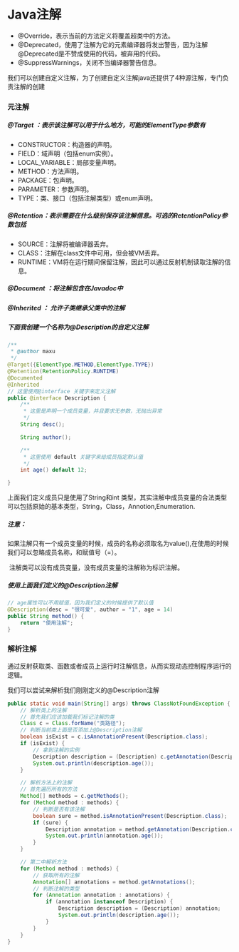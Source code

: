 # Java注解

-   @Override，表示当前的方法定义将覆盖超类中的方法。
-  @Deprecated，使用了注解为它的元素编译器将发出警告，因为注解@Deprecated是不赞成使用的代码，被弃用的代码。
-    @SuppressWarnings，关闭不当编译器警告信息。



我们可以创建自定义注解，为了创建自定义注解java还提供了4种源注解，专门负责注解的创建

### 元注解

##### @Target ：表示该注解可以用于什么地方，可能的ElementType参数有

- CONSTRUCTOR：构造器的声明。
- FIELD：域声明（包括enum实例）。
- LOCAL_VARIABLE：局部变量声明。
- METHOD：方法声明。
- PACKAGE：包声明。
- PARAMETER：参数声明。
- TYPE：类、接口（包括注解类型）或enum声明。

##### @Retention：表示需要在什么级别保存该注解信息。可选的RetentionPolicy参数包括

- SOURCE：注解将被编译器丢弃。
- CLASS：注解在class文件中可用，但会被VM丢弃。
- RUNTIME：VM将在运行期间保留注解，因此可以通过反射机制读取注解的信息。

##### @Document ：将注解包含在Javadoc中

##### @Inherited ： 允许子类继承父类中的注解



##### 下面我创建一个名称为@Description的自定义注解

```java
/**
 * @author maxu
 */
@Target({ElementType.METHOD,ElementType.TYPE})
@Retention(RetentionPolicy.RUNTIME)
@Documented
@Inherited
// 这里使用@interface 关键字来定义注解
public @interface Description {
	/**
	 * 这里是声明一个成员变量，并且要求无参数，无抛出异常
 	 */
	String desc();

	String author();

	/**
	 * 这里使用 default 关键字来给成员指定默认值
	 */
	int age() default 12;

}
```

上面我们定义成员只是使用了String和int 类型，其实注解中成员变量的合法类型可以包括原始的基本类型，String，Class，Annotion,Enumeration.

##### 注意：

​	如果注解只有一个成员变量的时候，成员的名称必须取名为value(),在使用的时候我们可以忽略成员名称，和赋值号（=）。

​	注解类可以没有成员变量，没有成员变量的注解称为标识注解。



##### 使用上面我们定义的@Description注解

```java
// age属性可以不用赋值，因为我们定义的时候提供了默认值
@Description(desc = "很可爱", author = "1", age = 14)
public String method() {
    return "使用注解";		
}
```



### 解析注解

​	通过反射获取类、函数或者成员上运行时注解信息，从而实现动态控制程序运行的逻辑。

我们可以尝试来解析我们刚刚定义的@Description注解

```java
public static void main(String[] args) throws ClassNotFoundException {
    // 解析类上的注解
    // 首先我们应该加载我们标记注解的类
    Class c = Class.forName("类路径");
    // 判断当前类上面是否添加上@Description注解
    boolean isExist = c.isAnnotationPresent(Description.class);
    if (isExist) {
        // 拿到注解的实例
        Description description = (Description) c.getAnnotation(Description.class);
        System.out.println(description.age());
    }

    // 解析方法上的注解
    // 首先遍历所有的方法
    Method[] methods = c.getMethods();
    for (Method method : methods) {
        // 判断是否有该注解
        boolean sure = method.isAnnotationPresent(Description.class);
        if (sure) {
            Description annotation = method.getAnnotation(Description.class);
            System.out.println(annotation.age());
        }
    }

    // 第二中解析方法
    for (Method method : methods) {
        // 获取所有的注解
        Annotation[] annotations = method.getAnnotations();
        // 判断注解的类型
        for (Annotation annotation : annotations) {
            if (annotation instanceof Description) {
                Description description = (Description) annotation;
                System.out.println(description.age());
            }
        }
    }
}
```

